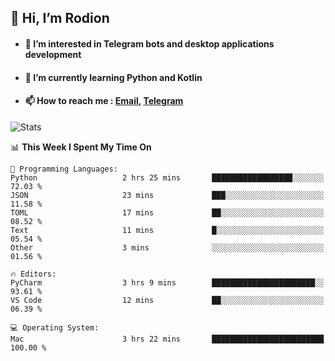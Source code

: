 ## 👋 Hi, I’m Rodion
- #### 👀 I’m interested in Telegram bots and desktop applications development
- #### 🌱 I’m currently learning Python and Kotlin
- #### 📫 How to reach me : [Email](mailto:me@lavn.ml), [Telegram](https://t.me/rodion_gudz)

![Stats](https://github-readme-stats.vercel.app/api?username=rodion-gudz&show_icons=true&theme=github_dark&hide_border=true&hide=issues&count_private=true&layout=compact)


<!--START_SECTION:waka-->
📊 **This Week I Spent My Time On** 

```text
💬 Programming Languages: 
Python                   2 hrs 25 mins       ██████████████████░░░░░░░   72.03 % 
JSON                     23 mins             ███░░░░░░░░░░░░░░░░░░░░░░   11.58 % 
TOML                     17 mins             ██░░░░░░░░░░░░░░░░░░░░░░░   08.52 % 
Text                     11 mins             █░░░░░░░░░░░░░░░░░░░░░░░░   05.54 % 
Other                    3 mins              ░░░░░░░░░░░░░░░░░░░░░░░░░   01.56 % 

🔥 Editors: 
PyCharm                  3 hrs 9 mins        ███████████████████████░░   93.61 % 
VS Code                  12 mins             ██░░░░░░░░░░░░░░░░░░░░░░░   06.39 % 

💻 Operating System: 
Mac                      3 hrs 22 mins       █████████████████████████   100.00 % 
```


<!--END_SECTION:waka-->
